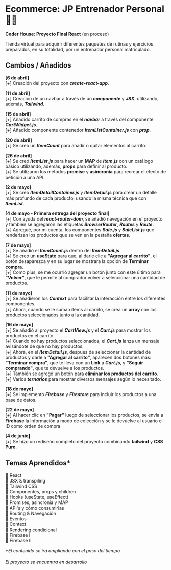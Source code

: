 # **Ecommerce: JP Entrenador Personal** 💪🏽

**Coder House: Proyecto Final React** (en proceso)

Tienda virtual para adquirir diferentes paquetes de rutinas y ejercicios preparados, en su totalidad, por un entrenador personal matriculado.

## Cambios / Añadidos

**[6 de abril]**  
[+] Creación del proyecto con ***create-react-app***.  
  
**[11 de abril]**  
[+] Creación de un navbar a través de un ***componente*** y ***JSX***, utilizando, además, ***Tailwind***.  

**[15 de abril]**  
[+] Añadido carrito de compras en el ***navbar*** a través del componente ***CartWidget.js***.  
[+] Añadido componente contenedor ***ItemListContainer.js*** con ***prop***.  

**[20 de abril]**  
[+] Se creó un ***ItemCount*** para añadir o quitar elementos al carrito.
  

**[26 de abril]**  
[+] Se creó ***ItemList.js*** para hacer un **MAP** de ***Item.js*** con un catálogo básico utilizando, además, **props** para definir al producto.  
[+] Se utilizaron los métodos **promise** y **asincronía** para recrear el efecto de petición a una API.  
  
**[2 de mayo]**  
[+] Se creó ***ItemDetailContainer.js*** y ***ItemDetail.js*** para crear un detalle más profundo de cada producto, usando la misma técnica que con ***ItemList***.  
  
**[4 de mayo - Primera entrega del proyecto final]**  
[+] Con ayuda del ***react-router-dom***, se añadió navegación en el proyecto y también se agregaron las etiquetas ***BrowserRouter***, ***Routes*** y ***Route***.  
[+] Agregué, por mi cuenta, los componentes ***Sale.js*** y ***SaleList.js*** que renderizan los productos que se ven en la pestaña **ofertas**.  
  
**[7 de mayo]**  
[+] Se añadió el ***ItemCount.js*** dentro del ***ItemDetail.js***.  
[+] Se creó un **useState** para que, al darle clic a **"Agregar al carrito"**, el botón desaparezca y en su lugar se mostrara la opción de **Terminar compra**.  
[+] Como plus, se me ocurrió agregar un botón junto con este último para **"Volver"**, que le permite al comprador volver a seleccionar una cantidad de productos.  
  
**[11 de mayo]**  
[+] Se añadieron los ***Context*** para facilitar la interacción entre los diferentes componentes.  
[+] Ahora, cuando se le suman items al carrito, se crea un **array** con los productos seleccionados junto a la cantidad.  
  
**[16 de mayo]**  
[+] Se añadió al proyecto el ***CartView.js*** y el ***Cart.js*** para mostrar los productos en el carrito.  
[+] Cuando no hay productos seleccionados, el ***Cart.js*** lanza un mensaje avisándote de que no hay productos.  
[+] Ahora, en el ***ItemDetail.js***, después de seleccionar la cantidad de productos y darle a **"Agregar al carrito"**, aparecen dos botones más: **"Terminar compra"**, que te lleva con un **Link** a ***Cart.js***, y **"Seguir comprando"**, que te devuelve a los productos.  
[+] También se agregó un botón para **eliminar los productos del carrito**.  
[+] Varios ***ternarios*** para mostrar diversos mensajes según lo necesitado.  
  
**[18 de mayo]**  
[+] Se implementó ***Firebase*** y ***Firestore*** para incluir los productos a una base de datos.  
  
**[22 de mayo]**  
[+] Al hacer clic en **"Pagar"** luego de seleccionar los productos, se envía a **Firebase** la información a modo de colección y se le devuelve al usuario el ID como orden de compra.  
  
**[4 de junio]**  
[+] Se hizo un rediseño completo del proyecto combinando **tailwind** y **CSS Puro**.

## Temas Aprendidos*

📌 React  
📌 JSX & transpiling  
📌 Tailwind CSS  
📌 Componentes, props y children  
📌 Hooks (useState, useEffect)  
📌 Promises, asincronía y MAP  
📌 API's y cómo consumirlas  
📌 Routing & Navegación  
📌 Eventos  
📌 Context  
📌 Rendering condicional  
📌 Firebase I  
📌 Firebase II


_*El contenido se irá ampliando con el paso del tiempo_

###### El proyecto se encuentra en desarrollo
